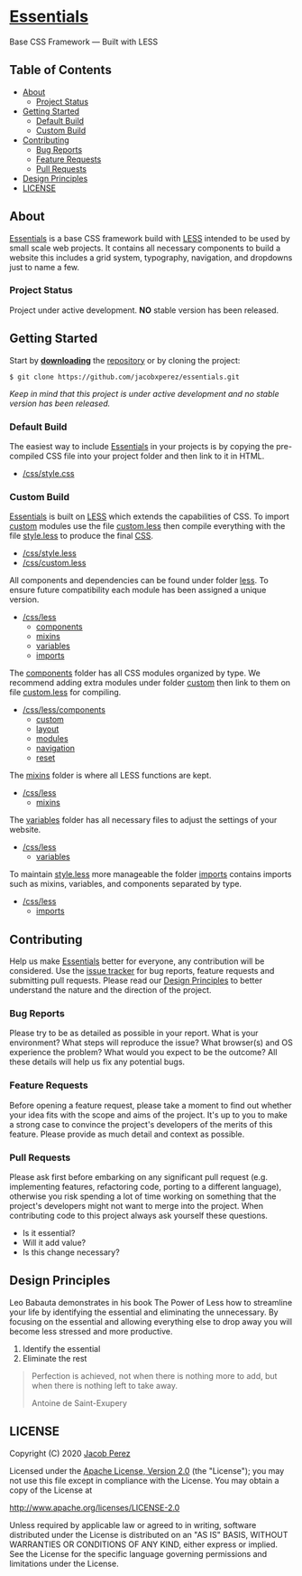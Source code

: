 # [Essentials](https://jacobxperez.github.io/essentials/)

Base CSS Framework — Built with LESS

## Table of Contents

* [About](#about)
    * [Project Status](#project-status)
* [Getting Started](#getting-started)
    * [Default Build](#default-build)
    * [Custom Build](#custom-build)
* [Contributing](#contributing)
    * [Bug Reports](#bug-reports)
    * [Feature Requests](#feature-requests)
    * [Pull Requests](#pull-requests)
* [Design Principles](#design-principles)
* [LICENSE](#license)

## About

[Essentials](https://jacobxperez.github.io/essentials/) is a base CSS framework build with [LESS](http://lesscss.org/) intended to be used by small scale web projects. It contains all necessary components to build a website this includes a grid system, typography, navigation, and dropdowns just to name a few.

### Project Status

Project under active development. **NO** stable version has been released.

## Getting Started

Start by **[downloading](https://github.com/jacobxperez/essentials/archive/master.zip)** the [repository](https://github.com/jacobxperez/essentials) or by cloning the project:

    $ git clone https://github.com/jacobxperez/essentials.git

*Keep in mind that this project is under active development and no stable version has been released.*

### Default Build

The easiest way to include [Essentials](https://jacobxperez.github.io/essentials/) in your projects is by copying the pre-compiled CSS file into your project folder and then link to it in HTML.

* [/css/style.css](https://github.com/jacobxperez/essentials/blob/master/css/style.css)

### Custom Build

[Essentials](https://jacobxperez.github.io/essentials/) is built on [LESS](http://lesscss.org/) which extends the capabilities of CSS. To import [custom](https://github.com/jacobxperez/essentials/tree/master/css/less/components/custom) modules use the file [custom.less](https://github.com/jacobxperez/essentials/blob/master/css/custom.less) then compile everything with the file [style.less](https://github.com/jacobxperez/essentials/blob/master/css/style.less) to produce the final [CSS](https://github.com/jacobxperez/essentials/blob/master/css/style.css).

* [/css/style.less](https://github.com/jacobxperez/essentials/blob/master/css/style.less)
* [/css/custom.less](https://github.com/jacobxperez/essentials/blob/master/css/custom.less)

All components and dependencies can be found under folder [less](https://github.com/jacobxperez/essentials/tree/master/css/less). To ensure future compatibility each module has been assigned a unique version.

* [/css/less](https://github.com/jacobxperez/essentials/tree/master/css/less)
    * [components](https://github.com/jacobxperez/essentials/tree/master/css/less/components)
    * [mixins](https://github.com/jacobxperez/essentials/tree/master/css/less/mixins)
    * [variables](https://github.com/jacobxperez/essentials/tree/master/css/less/variables)
    * [imports](https://github.com/jacobxperez/essentials/tree/master/css/less/imports)

The [components](https://github.com/jacobxperez/essentials/tree/master/css/less/components) folder has all CSS modules organized by type. We recommend adding extra modules under folder [custom](https://github.com/jacobxperez/essentials/tree/master/css/less/components/custom) then link to them on file [custom.less](https://github.com/jacobxperez/essentials/blob/master/css/custom.less) for compiling.

* [/css/less/components](https://github.com/jacobxperez/essentials/tree/master/css/less/components)
    * [custom](https://github.com/jacobxperez/essentials/tree/master/css/less/components/custom)
    * [layout](https://github.com/jacobxperez/essentials/tree/master/css/less/components/layout)
    * [modules](https://github.com/jacobxperez/essentials/tree/master/css/less/components/modules)
    * [navigation](https://github.com/jacobxperez/essentials/tree/master/css/less/components/navigation)
    * [reset](https://github.com/jacobxperez/essentials/tree/master/css/less/components/reset)

The [mixins](https://github.com/jacobxperez/essentials/tree/master/css/less/mixins) folder is where all LESS functions are kept.

* [/css/less](https://github.com/jacobxperez/essentials/tree/master/css/less)
    * [mixins](https://github.com/jacobxperez/essentials/tree/master/css/less/mixins)

The [variables](https://github.com/jacobxperez/essentials/tree/master/css/less/variables) folder has all necessary files to adjust the settings of your website.

* [/css/less](https://github.com/jacobxperez/essentials/tree/master/css/less)
    * [variables](https://github.com/jacobxperez/essentials/tree/master/css/less/variables)

To maintain [style.less](https://github.com/jacobxperez/essentials/blob/master/css/style.less) more manageable the folder [imports](https://github.com/jacobxperez/essentials/tree/master/css/less/imports) contains imports such as mixins, variables, and components separated by type.

* [/css/less](https://github.com/jacobxperez/essentials/tree/master/css/less)
    * [imports](https://github.com/jacobxperez/essentials/tree/master/css/less/imports)

## Contributing

Help us make [Essentials](https://jacobxperez.github.io/essentials/) better for everyone, any contribution will be considered. Use the [issue tracker](https://github.com/jacobxperez/essentials/issues) for bug reports, feature requests and submitting pull requests. Please read our [Design Principles](#design-principles) to better understand the nature and the direction of the project.

### Bug Reports

Please try to be as detailed as possible in your report. What is your environment? What steps will reproduce the issue? What browser(s) and OS experience the problem? What would you expect to be the outcome? All these details will help us fix any potential bugs.

### Feature Requests

Before opening a feature request, please take a moment to find out whether your idea fits with the scope and aims of the project. It's up to you to make a strong case to convince the project's developers of the merits of this feature. Please provide as much detail and context as possible.

### Pull Requests

Please ask first before embarking on any significant pull request (e.g. implementing features, refactoring code, porting to a different language), otherwise you risk spending a lot of time working on something that the project's developers might not want to merge into the project. When contributing code to this project always ask yourself these questions.

* Is it essential?
* Will it add value?
* Is this change necessary?

## Design Principles

Leo Babauta demonstrates in his book The Power of Less how to streamline your life by identifying the essential and eliminating the unnecessary. By focusing on the essential and allowing everything else to drop away you will become less stressed and more productive.

1. Identify the essential
2. Eliminate the rest

> Perfection is achieved, not when there is nothing more to add, but when there is nothing left to take away.
>
> Antoine de Saint-Exupery

## LICENSE

Copyright (C) 2020 [Jacob Perez](https://github.com/jacobxperez)

Licensed under the [Apache License, Version 2.0](http://www.apache.org/licenses/LICENSE-2.0) (the "License");
you may not use this file except in compliance with the License.
You may obtain a copy of the License at

http://www.apache.org/licenses/LICENSE-2.0

Unless required by applicable law or agreed to in writing, software
distributed under the License is distributed on an "AS IS" BASIS,
WITHOUT WARRANTIES OR CONDITIONS OF ANY KIND, either express or implied.
See the License for the specific language governing permissions and
limitations under the License.
